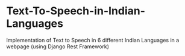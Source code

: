 # Text-To-Speech-in-Indian-Languages
Implementation of Text to Speech in 6 different Indian Languages in a webpage (using Django Rest Framework)
